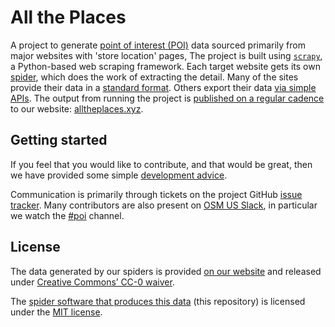 # All the Places

A project to generate
[point of interest (POI)](https://en.wikipedia.org/wiki/Point_of_interest)
data sourced primarily from major websites with 'store location' pages,
The project is built using [`scrapy`](https://scrapy.org/),
a Python-based web scraping framework. Each target website gets
its own [spider](https://doc.scrapy.org/en/latest/topics/spiders.html), which
does the work of extracting the detail.
Many of the sites provide their data in a [standard format](docs/STRUCTURED_DATA.md).
Others export their data [via simple APIs](docs/API_SPIDER.md).
The output from running the project is [published on a regular cadence](docs/WEEKLY_RUN.md)
to our website: [alltheplaces.xyz](https://www.alltheplaces.xyz/).

## Getting started

If you feel that you would like to contribute, and that would be great, then
we have provided some simple [development advice](docs/GETTING_STARTED.md).

Communication is primarily through tickets on the project
GitHub [issue tracker](https://github.com/alltheplaces/alltheplaces/issues).
Many contributors are also present on
[OSM US Slack](https://slack.openstreetmap.us/),
in particular we watch the [#poi](https://osmus.slack.com/archives/CDJ4LKA2Y)
channel.

## License

The data generated by our spiders is provided [on our website](https://alltheplaces.xyz/) and released under [Creative Commons’ CC-0 waiver](https://creativecommons.org/publicdomain/zero/1.0/).

The [spider software that produces this data](https://github.com/alltheplaces/alltheplaces) (this repository) is licensed under the [MIT license](https://github.com/alltheplaces/alltheplaces/blob/master/LICENSE).
